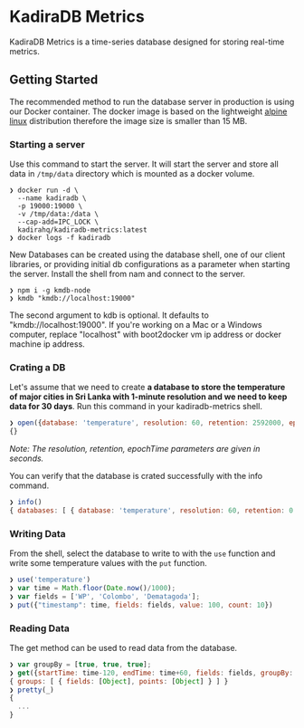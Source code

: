 # KadiraDB Metrics

KadiraDB Metrics is a time-series database designed for storing real-time metrics. 



## Getting Started

The recommended method to run the database server in production is using our Docker container.  The docker image is based on the lightweight [alpine linux](http://www.alpinelinux.org/) distribution therefore the image size is smaller than 15 MB.

### Starting a server

Use this command to start the server. It will start the server and store all data in `/tmp/data` directory which is mounted as a docker volume.

``` shell
❯ docker run -d \
  --name kadiradb \
  -p 19000:19000 \
  -v /tmp/data:/data \
  --cap-add=IPC_LOCK \
  kadirahq/kadiradb-metrics:latest
❯ docker logs -f kadiradb
```

New Databases can be created using the database shell, one of our client libraries, or providing initial db configurations as a parameter when starting the server. Install the shell from nam and connect to the server.

``` shell
❯ npm i -g kmdb-node
❯ kmdb "kmdb://localhost:19000"
```

The second argument to kdb is optional. It defaults to "kmdb://localhost:19000". If you're working on a Mac or a Windows computer, replace "localhost" with boot2docker vm ip address or docker machine ip address.

### Crating a DB

Let's assume that we need to create **a database to store the temperature of major cities in Sri Lanka with 1-minute resolution and we need to keep data for 30 days**. Run this command in your kadiradb-metrics shell.

``` javascript
❯ open({database: 'temperature', resolution: 60, retention: 2592000, epochTime: 86400, maxROEpochs: 10, maxRWEpochs: 2})
{}
```

*Note: The resolution, retention, epochTime parameters are given in seconds.*

You can verify that the database is crated successfully with the info command.

``` javascript
❯ info()
{ databases: [ { database: 'temperature', resolution: 60, retention: 0 } ] }
```

### Writing Data

From the shell, select the database to write to with the `use` function and write some temperature values with the `put` function.

``` javascript
❯ use('temperature')
❯ var time = Math.floor(Date.now()/1000);
❯ var fields = ['WP', 'Colombo', 'Dematagoda'];
❯ put({"timestamp": time, fields: fields, value: 100, count: 10})
```

### Reading Data

The get method can be used to read data from the database.

``` javascript
❯ var groupBy = [true, true, true];
❯ get({startTime: time-120, endTime: time+60, fields: fields, groupBy: groupBy})
{ groups: [ { fields: [Object], points: [Object] } ] }
❯ pretty(_)
{
  ...
}
```

